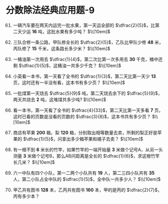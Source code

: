 # 分数除法经典应用题-9

61. 一辆汽车要在两天内运完一批水果，第一天运全部的 $\dfrac{2}{5}$，比第二天少运 **16** 吨，这批水果有多少吨？
$\\[10em]$

62. 三队合修一条公路，甲队修全长的 $\dfrac{2}{5}$，乙队比甲队少修 **48** 米，丙队修了 **15** 千米，这条路长多少米？
$\\[10em]$

63. 一桶油第一次用去 $\dfrac{1}{4}$，第二次比第一次多用去 **30** 千克，桶中还剩 $\dfrac{1}{5}$，这桶油一共多少千克？
$\\[10em]$

64. 小英看一本书，第一天看了全书的 $\dfrac{1}{3}$，第二天比第一天少 **13** 页，这时还有一半没有看，这本书有多少页？
$\\[10em]$

65. 一批煤第一天烧去 $\dfrac{5}{9}$ 吨，第二天烧去余下的 $\dfrac{5}{9}$，两天共烧去 **2** 吨，这堆煤共多少吨?
$\\[10em]$

66. 看一本书，第一天看了全书的 $\dfrac{4}{33}$，第二天比第一天多看 **7** 页，这时已看的页数是没看的页数的 $\dfrac{3}{8}$，这本书共有多少页？
$\\[10em]$

67. 商店有苹果 **200** 箱，梨 **120** 箱，分别取出相等数量去卖，所剩的梨正好是苹果的 $\dfrac{1}{5}$，问拿出多少箱苹果和橘子去卖？
$\\[10em]$

68. 有一根不到 **6** 米长的竹竿，如果竹竿的一端开始量 **3** 米做个记号A，从另一头测量 **3** 米做个记号B，那么AB问距离是全长的 $\dfrac{1}{6}$，求这根竹竿长几米？
$\\[10em]$

69. 六一中队有四个小队，第一二两个小队共有 **19** 人，第二三四小队共有 **35** 人，第二小队占全中队的 $\dfrac{1}{5}$，全中队一共多少人？
$\\[10em]$

70. 甲乙共有图书 **128** 本，乙丙共有图书 **160** 本，甲的是丙的 $\dfrac{2}{7}$，丙有多少本？
